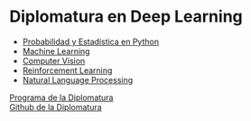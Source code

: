 # Diplomatura en Deep Learning

* [Probabilidad y Estadística en Python](https://github.com/LCaravaggio/DeepLearning_ITBA/tree/main/PEP)
* [Machine Learning](https://github.com/LCaravaggio/DeepLearning_ITBA/tree/main/ML)
* [Computer Vision](https://github.com/LCaravaggio/DeepLearning_ITBA/tree/main/CV)
* [Reinforcement Learning](https://github.com/LCaravaggio/DeepLearning_ITBA/tree/main/RL)
* [Natural Language Processing]()

[Programa de la Diplomatura](https://innovacion.itba.edu.ar/educacion-ejecutiva/tic/deep-learning/) <br/>
[Github de la Diplomatura](https://github.com/deeplearning-itba) <br/>
